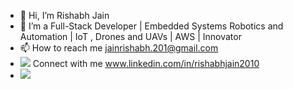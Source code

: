 - 👋 Hi, I’m Rishabh Jain
- 👀 I’m a Full-Stack Developer | Embedded Systems  Robotics and Automation | IoT , Drones and UAVs | AWS | Innovator
- 📫 How to reach me jainrishabh.201@gmail.com 
- <img src="https://img.shields.io/badge/LinkedIn-0077B5?style=for-the-badge&logo=linkedin&logoColor=white" /> Connect with me www.linkedin.com/in/rishabhjain2010
- <img src="https://imgs.search.brave.com/mTdYQvhbzNV9h0ZctWfiWrDYffkTx_vfQ4wNTCBYzWo/rs:fit:500:0:0/g:ce/aHR0cHM6Ly9hc3Nl/dHMuc3RpY2twbmcu/Y29tL2ltYWdlcy81/ODBiNTdmY2Q5OTk2/ZTI0YmM0M2M1MjEu/cG5n" />

<!---
Rishabhjain2010/Rishabhjain2010 is a ✨ special ✨ repository because its `README.md` (this file) appears on your GitHub profile.
You can click the Preview link to take a look at your changes.
--->
